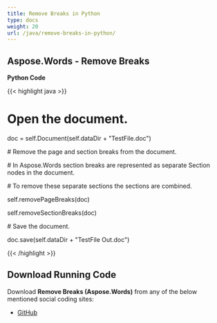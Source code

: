 ```yaml
---
title: Remove Breaks in Python
type: docs
weight: 20
url: /java/remove-breaks-in-python/
---
```


## **Aspose.Words - Remove Breaks**
**Python Code**

{{< highlight java >}}

 # Open the document.

doc = self.Document(self.dataDir + "TestFile.doc")

\# Remove the page and section breaks from the document.

\# In Aspose.Words section breaks are represented as separate Section nodes in the document.

\# To remove these separate sections the sections are combined.

self.removePageBreaks(doc)

self.removeSectionBreaks(doc)

\# Save the document.

doc.save(self.dataDir + "TestFile Out.doc")

{{< /highlight >}}
## **Download Running Code**
Download **Remove Breaks (Aspose.Words)** from any of the below mentioned social coding sites:

- [GitHub](https://github.com/aspose-words/Aspose.Words-for-Java/blob/master/Plugins/Aspose_Words_Java_for_Python/tests/programmingwithdocuments/workingwithdocument/removebreaks/RemoveBreaks.py)

